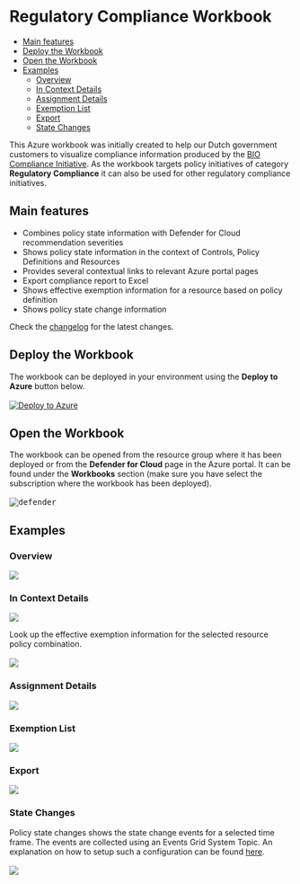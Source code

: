 # Regulatory Compliance Workbook

- [Main features](#main-features)
- [Deploy the Workbook](#deploy-the-workbook)
- [Open the Workbook](#open-the-workbook)
- [Examples](#examples)
  - [Overview](#overview)
  - [In Context Details](#in-context-details)
  - [Assignment Details](#assignment-details)
  - [Exemption List](#exemption-list)
  - [Export](#export)
  - [State Changes](#state-changes)


This Azure workbook was initially created to help our Dutch government customers to visualize compliance information produced by the [BIO Compliance Initiative](https://github.com/Azure/Bio-Compliancy). As the workbook targets policy initiatives of category **Regulatory Compliance** it can also be used for other regulatory compliance initiatives.

## Main features
- Combines policy state information with Defender for Cloud recommendation severities
- Shows policy state information in the context of Controls, Policy Definitions and Resources
- Provides several contextual links to relevant Azure portal pages
- Export compliance report to Excel
- Shows effective exemption information for a resource based on policy definition
- Shows policy state change information

Check the [changelog](./CHANGELOG.md) for the latest changes.

## Deploy the Workbook

The workbook can be deployed in your environment using the **Deploy to Azure** button below. <br><br>
[![Deploy to Azure](https://aka.ms/deploytoazurebutton)](https://portal.azure.com/#create/Microsoft.Template/uri/https%3A%2F%2Fraw.githubusercontent.com%2FEurofiber-CloudInfra%2Fazure-compliance-workbooks%2Fmain%2FARM%2FRegulatory-Compliance-Dashboard.json)

## Open the Workbook

The workbook can be opened from the resource group where it has been deployed or from the **Defender for Cloud** page in the Azure portal. It can be found under the **Workbooks** section (make sure you have select the subscription where the workbook has been deployed). <br><br>
<kbd><img src="media/defender-for-cloud.png" alt="defender"></kbd>

## Examples

### Overview
<kbd><img src="media/overview.png"></kbd>

### In Context Details
<kbd><img src="media/context-details.png"></kbd>

Look up the effective exemption information for the selected resource policy combination.
</br>
</br>
<kbd><img src="media/context-details-exempt.png"></kbd>

### Assignment Details
<kbd><img src="media/assignment-details.png"></kbd>

### Exemption List
<kbd><img src="media/exemption-list.png"></kbd>

### Export
<kbd><img src="media/export.png"></kbd>

### State Changes
Policy state changes shows the state change events for a selected time frame. The events are collected using an Events Grid System Topic. An explanation on how to setup such a configuration can be found [here](https://github.com/Eurofiber-CloudInfra/azure-policy-insights).
</br>
</br>
<kbd><img src="media/state-changes.png"></kbd>




